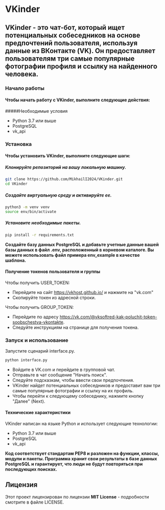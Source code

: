# VKinder
## VKinder - это чат-бот, который ищет потенциальных собеседников на основе предпочтений пользователя, используя данные из ВКонтакте (VK). Он предоставляет пользователям три самые популярные фотографии профиля и ссылку на найденного человека.
### Начало работы
#### Чтобы начать работу с VKinder, выполните следующие действия:

#####Необходимые условия
- Python 3.7 или выше
- PostgreSQL
- vk_api
### Установка
#### Чтобы установить VKinder, выполните следующие шаги:

##### Клонируйте репозиторий на вашу локальную машину.

```bash
git clone https://github.com/MikhailI2024/VKinder.git
cd VKinder
```
#####  Создайте виртуальную среду и активируйте ее.

```bash
python3 -m venv venv
source env/bin/activate
```
#####  Установите необходимые пакеты.

```bash
pip install -r requirements.txt

```
**Создайте базу данных PostgreSQL и добавьте учетные данные вашей базы данных в файл .env, расположенный в корневом каталоге. Вы можете использовать файл примера env_example в качестве шаблона.**

####  Получение токенов пользователя и группы
Чтобы получить USER_TOKEN:

- Перейдите на сайт https://vkhost.github.io/ и нажмите на "vk.com"
- Скопируйте токен из адресной строки.

Чтобы получить GROUP_TOKEN:

- Перейдите по адресу https://vk.com/@vksoftred-kak-poluchit-token-soobschestva-vkontakte.
- Следуйте инструкциям на странице для получения токена.

### Запуск и использование
Запустите сценарий interface.py.

```bash
python interface.py

```
- Войдите в VK.com и перейдите в групповой чат.
- Отправьте в чат сообщение "Начать поиск".
- Следуйте подсказкам, чтобы ввести свои предпочтения.
- VKinder найдет потенциальных собеседников и предоставит вам три самые популярные фотографии и ссылку на их профиль.
- Чтобы перейти к следующему собеседнику, нажмите кнопку "Далее" (Next).

#### Технические характеристики

VKinder написан на языке Python и использует следующие технологии:

- Python 3.7 или выше
- PostgreSQL
- vk_api

**Код соответствует стандартам PEP8 и разложен на функции, классы, модули и пакеты. Программа хранит свои результаты в базе данных PostgreSQL и гарантирует, что люди не будут повторяться при последующих поисках.**

## Лицензия    
Этот проект лицензирован по лицензии **MIT License** - подробности смотрите в файле LICENSE.